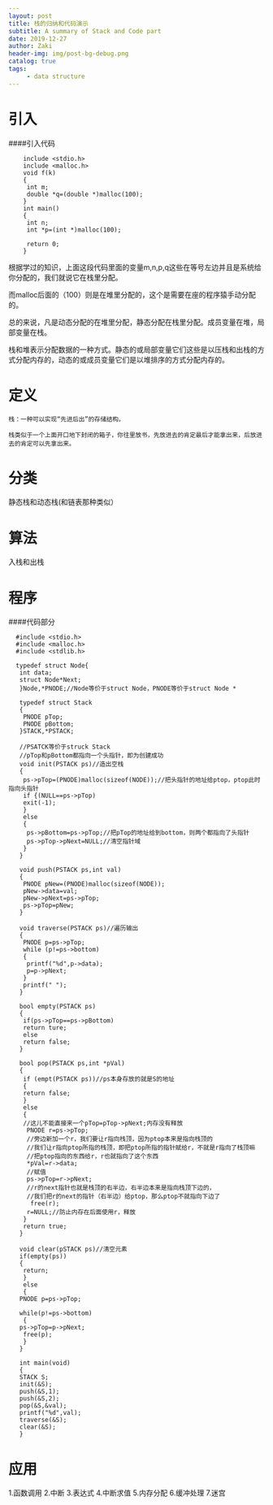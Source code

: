 ```yaml
---
layout: post
title: 栈的归纳和代码演示
subtitle: A summary of Stack and Code part
date: 2019-12-27
author: Zaki
header-img: img/post-bg-debug.png
catalog: true
tags:
     - data structure
---
```


# 引入

####引入代码

        include <stdio.h>
        include <malloc.h>
        void f(k)
        {
         int m;
         double *q=(double *)malloc(100);
        }
        int main()
        {
         int n;
         int *p=(int *)malloc(100);
         
         return 0;
        }

根据学过的知识，上面这段代码里面的变量m,n,p,q这些在等号左边并且是系统给你分配的，我们就说它在栈里分配。

而malloc后面的（100）则是在堆里分配的，这个是需要在座的程序猿手动分配的。

总的来说，凡是动态分配的在堆里分配，静态分配在栈里分配。成员变量在堆，局部变量在栈。
 
栈和堆表示分配数据的一种方式。静态的或局部变量它们这些是以压栈和出栈的方式分配内存的，动态的或成员变量它们是以堆排序的方式分配内存的。

# 定义

    栈：一种可以实现“先进后出”的存储结构。
    
    栈类似于一个上面开口地下封闭的箱子，你往里放书，先放进去的肯定最后才能拿出来，后放进去的肯定可以先拿出来。
     
# 分类

  静态栈和动态栈(和链表那种类似）
  
# 算法

  入栈和出栈
  
# 程序

####代码部分

      #include <stdio.h>
      #include <malloc.h>
      #include <stdlib.h>
      
      typedef struct Node{
       int data;
       struct Node*Next;
       }Node,*PNODE;//Node等价于struct Node，PNODE等价于struct Node *
       
       typedef struct Stack
       {
        PNODE pTop;
        PNODE pBottom;
       }STACK,*PSTACK;
       
       //PSATCK等价于struck Stack
       //pTop和pBottom都指向一个头指针，即为创建成功
       void init(PSTACK ps)//造出空栈
       {
        ps->pTop=(PNODE)malloc(sizeof(NODE));//把头指针的地址给ptop，ptop此时指向头指针
        if {(NULL==ps->pTop)
        exit(-1);
        }
        else
        {
         ps->pBottom=ps->pTop;//把pTop的地址给到bottom，则两个都指向了头指针
         ps->pTop->pNext=NULL;//清空指针域
        }
       }
       
       void push(PSTACK ps,int val)
       {
        PNODE pNew=(PNODE)malloc(sizeof(NODE));
        pNew->data=val;
        pNew->pNext=ps->pTop;
        ps->pTop=pNew;
       }
       
       void traverse(PSTACK ps)//遍历输出
       {
        PNODE p=ps->pTop;
        while (p!=ps->bottom)
        {
         printf("%d",p->data);
         p=p->pNext;
        }
        printf(" ");
       }
       
       bool empty(PSTACK ps)
       {
        if(ps->pTop==ps->pBottom)
        return ture;
        else
        return false;
       }
       
       bool pop(PSTACK ps,int *pVal)
       {
        if (empt(PSTACK ps))//ps本身存放的就是S的地址
        {
        return false;
        }
        else
        {
        //这儿不能直接来一个pTop=pTop->pNext;内存没有释放
         PNODE r=ps->pTop;
         //旁边新加一个r，我们要让r指向栈顶，因为ptop本来是指向栈顶的
         //我们让r指向ptop所指的栈顶，即把ptop所指的指针赋给r，不就是r指向了栈顶嘛
         //把ptop指向的东西给r，r也就指向了这个东西
         *pVal=r->data;
         //赋值
         ps->pTop=r->pNext;
         //r的next指针也就是栈顶的右半边，右半边本来是指向栈顶下边的，
         //我们把r的next的指针（右半边）给ptop，那么ptop不就指向下边了
          free(r);
         r=NULL;//防止内存在后面使用r，释放
        }
        return true;
       }
       
       void clear(pSTACK ps)//清空元素
       if(empty(ps))
       {
        return;
        }
        else
        {
       PNODE p=ps->pTop;
       
       while(p!=ps->bottom)
        {
       ps->pTop=p->pNext;
        free(p);
        }
       }
       
       int main(void)
       {
       STACK S;
       init(&S);
       push(&S,1);
       push(&S,2);
       pop(&S,&val);
       printf("%d",val);
       traverse(&S);
       clear(&S);
       }
 # 应用
  
   1.函数调用
   2.中断
   3.表达式
   4.中断求值
   5.内存分配
   6.缓冲处理
   7.迷宫
